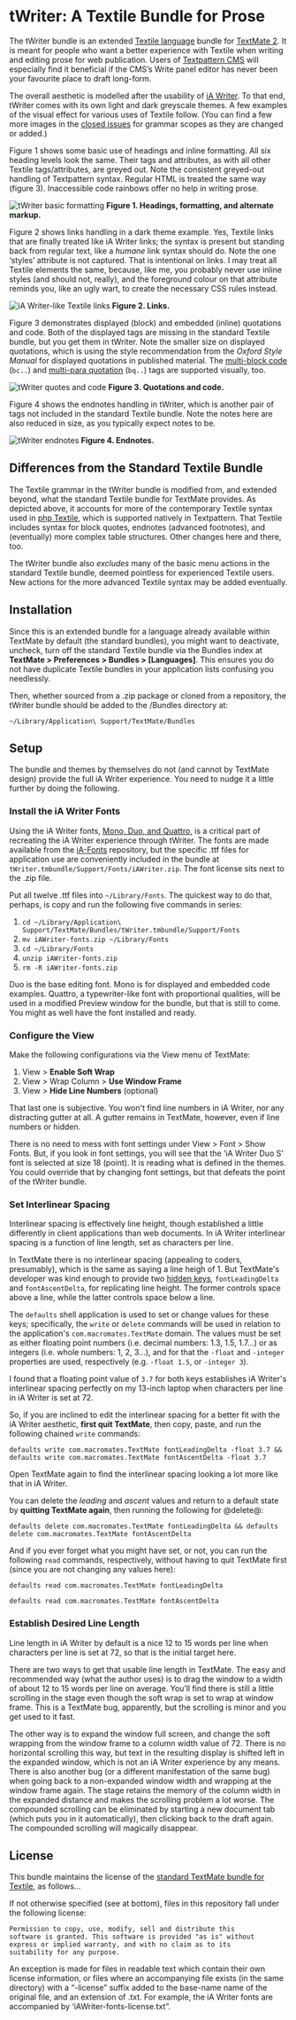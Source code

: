 # tWriter: A Textile Bundle for Prose

The tWriter bundle is an extended [Textile language](https://github.com/textile) bundle for [TextMate 2](https://macromates.com/). It is meant for people who want a better experience with Textile when writing and editing prose for web publication. Users of [Textpattern CMS](https://textpattern.com) will especially find it beneficial if the CMS’s Write panel editor has never been your favourite place to draft long-form.

The overall aesthetic is modelled after the usability of [iA Writer](https://ia.net/writer). To that end, tWriter comes with its own light and dark greyscale themes. A few examples of the visual effect for various uses of Textile follow. (You can find a few more images in the [closed issues](https://github.com/wion/tWriter.tmbundle/issues?q=is%3Aissue+is%3Aclosed) for grammar scopes as they are changed or added.)

Figure 1 shows some basic use of headings and inline formatting. All six heading levels look the same. Their tags and attributes, as with all other Textile tags/attributes, are greyed out. Note the consistent greyed-out handling of Textpattern syntax. Regular HTML is treated the same way (figure 3). Inaccessible code rainbows offer no help in writing prose. 

![tWriter basic formatting](https://wion.com/assets/images/temp/tWriter-format.png)
**Figure 1. Headings, formatting, and alternate markup.**

Figure 2 shows links handling in a dark theme example. Yes, Textile links that are finally treated like iA Writer links; the syntax is present but standing back from regular text, like a *humane* link syntax should do. Note the one ‘styles’ attribute is not captured. That is intentional on links. I may treat all Textile elements the same, because, like me, you probably never use inline styles (and should not, really), and the foreground colour on that attribute reminds you, like an ugly wart, to create the necessary CSS rules instead.

![iA Writer-like Textile links](https://wion.com/assets/images/temp/tWriter-links-dark.png)
**Figure 2. Links.**

Figure 3 demonstrates displayed (block) and embedded (inline) quotations and code. Both of the displayed tags are missing in the standard Textile bundle, but you get them in tWriter. Note the smaller size on displayed quotations, which is using the style recommendation from the *Oxford Style Manual* for displayed quotations in published material. The [multi-block code](https://github.com/wion/tWriter.tmbundle/issues/12) (`bc..`) and [multi-para quotation](https://github.com/wion/tWriter.tmbundle/issues/13) (`bq..`) tags are supported visually, too.

![tWriter quotes and code](https://wion.com/assets/images/temp/tWriter-quotes-code.png)
**Figure 3. Quotations and code.**

Figure 4 shows the endnotes handling in tWriter, which is another pair of tags not included in the standard Textile bundle. Note the notes here are also reduced in size, as you typically expect notes to be.

![tWriter endnotes](https://wion.com/assets/images/temp/tWriter-notes-dark.png)
**Figure 4. Endnotes.**

## Differences from the Standard Textile Bundle

The Textile grammar in the tWriter bundle is modified from, and extended beyond, what the standard Textile bundle for TextMate provides. As depicted above, it accounts for more of the contemporary Textile syntax used in [php Textile](https://github.com/textile/php-textile), which is supported natively in Textpattern. That Textile includes syntax for block quotes, endnotes (advanced footnotes), and (eventually) more complex table structures. Other changes here and there, too.

The tWriter bundle also *excludes* many of the basic menu actions in the standard Textile bundle, deemed pointless for experienced Textile users. New actions for the more advanced Textile syntax may be added eventually.

## Installation

Since this is an extended bundle for a language already available within TextMate by default (the standard bundles), you might want to deactivate, uncheck, turn off the standard Textile bundle via the Bundles index at **TextMate > Preferences > Bundles > [Languages]**. This ensures you do not have duplicate Textile bundles in your application lists confusing you needlessly.

Then, whether sourced from a .zip package or cloned from a repository,  the tWriter bundle should be added to the /Bundles directory at:

```
~/Library/Application\ Support/TextMate/Bundles
``` 

## Setup

The bundle and themes by themselves do not (and cannot by TextMate design) provide the full iA Writer experience. You need to nudge it a little further by doing the following.

### Install the iA Writer Fonts

Using the iA Writer fonts, [Mono, Duo, and Quattro](https://ia.net/writer/blog/a-typographic-christmas), is a critical part of recreating the iA Writer experience through tWriter. The fonts are made available from the [iA-Fonts](https://github.com/iaolo/iA-Fonts) repository, but the specific .ttf files for application use are conveniently included in the bundle at `tWriter.tmbundle/Support/Fonts/iAWriter.zip`. The font license sits next to the .zip file.

Put all twelve .ttf files into `~/Library/Fonts`. The quickest way to do that, perhaps, is copy and run the following five commands in series:

1. `cd ~/Library/Application\ Support/TextMate/Bundles/tWriter.tmbundle/Support/Fonts`
2. `mv iAWriter-fonts.zip ~/Library/Fonts`
3. `cd ~/Library/Fonts`
3. `unzip iAWriter-fonts.zip`
4. `rm -R iAWriter-fonts.zip`

Duo is the base editing font. Mono is for displayed and embedded code examples. Quattro, a typewriter-like font with proportional qualities, will be used in a modified Preview window for the bundle, but that is still to come. You might as well have the font installed and ready. 

### Configure the View

Make the following configurations via the View menu of TextMate:

1. View > **Enable Soft Wrap**
2. View > Wrap Column > **Use Window Frame**
3. View > **Hide Line Numbers** (optional)

That last one is subjective. You won't find line numbers in iA Writer, nor any distracting gutter at all. A gutter remains in TextMate, however, even if line numbers or hidden.

There is no need to mess with font settings under View > Font > Show Fonts. But, if you look in font settings, you will see that the ’iA Writer Duo S' font is selected at size 18 (point). It is reading what is defined in the themes. You could override that by changing font settings, but that defeats the point of the tWriter bundle.

### Set Interlinear Spacing

Interlinear spacing is effectively line height, though established a little differently in client applications than web documents. In iA Writer interlinear spacing is a function of line length, set as characters per line.

In TextMate there is no interlinear spacing (appealing to coders, presumably), which is the same as saying a line heigh of 1. But TextMate's developer was kind enough to provide two [hidden keys](https://github.com/textmate/textmate/wiki/Hidden-Settings), `fontLeadingDelta` and `fontAscentDelta`, for replicating line height. The former controls space above a line, while the latter controls space below a line.

The `defaults` shell application is used to set or change values for these keys; specifically, the `write` or `delete` commands will be used in relation to the application's `com.macromates.TextMate` domain. The values must be set as either floating point numbers (i.e. decimal numbers: 1.3, 1.5, 1.7...) or as integers (i.e. whole numbers: 1, 2, 3...), and for that the `-float` and `-integer` properties are used, respectively (e.g. `-float 1.5`, or `-integer 3`).

I found that a floating point value of `3.7` for both keys establishes iA Writer's interlinear spacing perfectly on my 13-inch laptop when characters per line in iA Writer is set at 72.

So, if you are inclined to edit the interlinear spacing for a better fit with the iA Writer aesthetic, **first quit TextMate**, then copy, paste, and run the following chained `write` commands:

```
defaults write com.macromates.TextMate fontLeadingDelta -float 3.7 && defaults write com.macromates.TextMate fontAscentDelta -float 3.7
```

Open TextMate again to find the interlinear spacing looking a lot more like that in iA Writer.

You can delete the *leading* and *ascent* values and return to a default state by **quitting TextMate again**, then running the following for @delete@:

```
defaults delete com.macromates.TextMate fontLeadingDelta && defaults delete com.macromates.TextMate fontAscentDelta
```

And if you ever forget what you might have set, or not, you can run the following `read` commands, respectively, without having to quit TextMate first (since you are not changing any values here):

```
defaults read com.macromates.TextMate fontLeadingDelta
```

```
defaults read com.macromates.TextMate fontAscentDelta
```

### Establish Desired Line Length

Line length in iA Writer by default is a nice 12 to 15 words per line when characters per line is set at 72, so that is the initial target here.
 
There are two ways to get that usable line length in TextMate. The easy and recommended way (what the author uses) is to drag the window to a width of about 12 to 15 words per line on average. You’ll find there is still a little scrolling in the stage even though the soft wrap is set to wrap at window frame. This is a TextMate bug, apparently, but the scrolling is minor and you get used to it fast.

The other way is to expand the window full screen, and change the soft wrapping from the window frame to a column width value of 72. There is no horizontal scrolling this way, but text in the resulting display is shifted left in the expanded window, which is not an iA Writer experience by any means. There is also another bug (or a different manifestation of the same bug) when going back to a non-expanded window width and wrapping at the window frame again. The stage retains the memory of the column width in the expanded distance and makes the scrolling problem a lot worse. The compounded scrolling can be eliminated by starting a new document tab (which puts you in it automatically), then clicking back to the draft again. The compounded scrolling will magically disappear.

## License

This bundle maintains the license of the [standard TextMate bundle for Textile](https://github.com/textmate/textile.tmbundle), as follows…

If not otherwise specified (see at bottom), files in this repository fall under the following license:

	Permission to copy, use, modify, sell and distribute this
	software is granted. This software is provided "as is" without
	express or implied warranty, and with no claim as to its
	suitability for any purpose.

An exception is made for files in readable text which contain their own license information, or files where an accompanying file exists (in the same directory) with a “-license” suffix added to the base-name name of the original file, and an extension of .txt. For example, the iA Writer fonts are accompanied by ‘iAWriter-fonts-license.txt”.